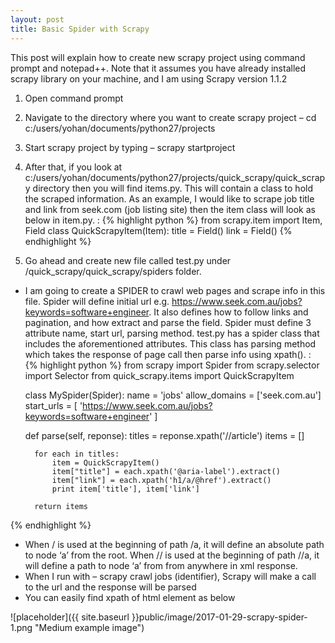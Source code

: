 ```yaml
---
layout: post
title: Basic Spider with Scrapy 
---
```


This post will explain how to create new scrapy project using command prompt and notepad++. Note that it assumes you have already installed scrapy library on your machine, and I am using Scrapy version 1.1.2

1. Open command prompt
2. Navigate to the directory where you want to create scrapy project – cd c:/users/yohan/documents/python27/projects
3. Start scrapy project by typing – scrapy startproject
4. After that, if you look at c:/users/yohan/documents/python27/projects/quick_scrapy/quick_scrapy directory then you will find items.py. This will contain a class to hold the scraped information. As an example, I would like to scrape job title and link from seek.com (job listing site) then the item class will look as below in item.py. 
 : {% highlight python %}
from scrapy.item import Item, Field
    class QuickScrapyItem(Item):
        title = Field()
        link = Field()
{% endhighlight %}



5. Go ahead and create new file called test.py under /quick_scrapy/quick_scrapy/spiders folder. 
* I am going to create a SPIDER to crawl web pages and scrape info in this file. Spider will define initial url e.g. https://www.seek.com.au/jobs?keywords=software+engineer. It also defines how to follow links and pagination, and how extract and parse the field. Spider must define 3 attribute name, start url, parsing method. test.py has a spider class that includes the aforementioned attributes. This class has parsing method which takes the response of page call then parse info using xpath().
 : {% highlight python %}
from scrapy import Spider
from scrapy.selector import Selector
from quick_scrapy.items import QuickScrapyItem

    class MySpider(Spider):
    name = 'jobs'
    allow_domains = ['seek.com.au']
    start_urls = [
        'https://www.seek.com.au/jobs?keywords=software+engineer'
        ]

    def parse(self, reponse):
        titles = reponse.xpath('//article')
        items = []

        for each in titles:
            item = QuickScrapyItem()
            item["title"] = each.xpath('@aria-label').extract()
            item["link"] = each.xpath('h1/a/@href').extract()
            print item['title'], item['link']

        return items
{% endhighlight %}

* When / is used at the beginning of path /a, it will define an absolute path to node ‘a’ from the root. When // is used at the beginning of path //a, it will define a path to node ‘a’ from from anywhere in xml response.
* When I run with – scrapy crawl jobs (identifier), Scrapy will make a call to the url and the response will be parsed
* You can easily find xpath of html element as below

![placeholder]({{ site.baseurl }}public/image/2017-01-29-scrapy-spider-1.png "Medium example image")